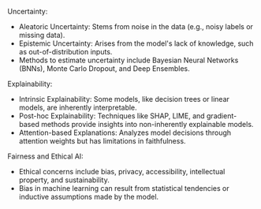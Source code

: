 Uncertainty:

- Aleatoric Uncertainty: Stems from noise in the data (e.g., noisy labels or missing data).
- Epistemic Uncertainty: Arises from the model's lack of knowledge, such as out-of-distribution inputs.
- Methods to estimate uncertainty include Bayesian Neural Networks (BNNs), Monte Carlo Dropout, and Deep Ensembles.

Explainability:

- Intrinsic Explainability: Some models, like decision trees or linear models, are inherently interpretable.
- Post-hoc Explainability: Techniques like SHAP, LIME, and gradient-based methods provide insights into non-inherently explainable models.
- Attention-based Explanations: Analyzes model decisions through attention weights but has limitations in faithfulness.

Fairness and Ethical AI:

- Ethical concerns include bias, privacy, accessibility, intellectual property, and sustainability.
- Bias in machine learning can result from statistical tendencies or inductive assumptions made by the model.
